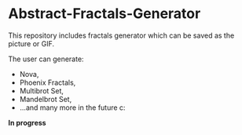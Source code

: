 # Abstract-Fractals-Generator
This repository includes fractals generator which can be saved as the picture or GIF.

The user can generate:
* Nova,
* Phoenix Fractals,
* Multibrot Set,
* Mandelbrot Set,
* ...and many more in the future c:


**In progress**